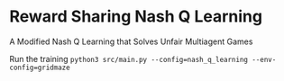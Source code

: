 # Reward Sharing Nash Q Learning
A Modified Nash Q Learning that Solves Unfair Multiagent Games 

Run the training
```python3 src/main.py --config=nash_q_learning --env-config=gridmaze```
